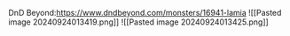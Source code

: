 DnD Beyond:https://www.dndbeyond.com/monsters/16941-lamia
![[Pasted image 20240924013419.png]]
![[Pasted image 20240924013425.png]]